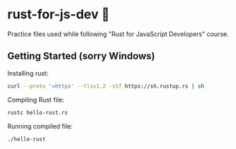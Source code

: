 # rust-for-js-dev 🦀

Practice files used while following "Rust for JavaScript Developers" course.

## Getting Started (sorry Windows)

Installing rust:

```bash
curl --proto '=https' --tlsv1.2 -sSf https://sh.rustup.rs | sh
```

Compiling Rust file:

```bash
rustc hello-rust.rs
```

Running compiled file:
```bash
./hello-rust
```
